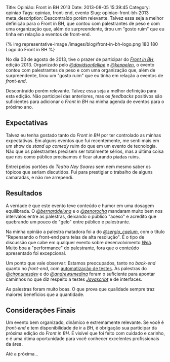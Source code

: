 Title: Opinião: Front in BH 2013
Date: 2013-08-05 15:39:45
Category: opiniao
Tags: opiniao, front-end, evento
Slug: opiniao-front-bh-2013
meta_description: Descontraído porém relevante. Talvez essa seja a melhor definição para o Front in BH, que contou com palestrantes de peso e com uma organização que, além de surpreendente, tirou um “gosto ruim” que eu tinha em relação a eventos de front-end.


{% img representative-image /images/blog/front-in-bh-logo.png 180 180 Logo do Front in BH %}

No dia 03 de agosto de 2013, tive o prazer de participar do [*Front in BH*][],
edição 2013. Organizado pelo [*@davidsonfellipe*][] e [*@keppelen*][], o evento
contou com palestrantes de peso e com uma organização que, além de
surpreendente, tirou um "gosto ruim" que eu tinha em relação a eventos
de *front-end*.

<!-- PELICAN_END_SUMMARY -->

Descontraído porém relevante. Talvez essa seja a melhor definição para esta
edição. Não participei das anteriores, mas os *feedbacks* positivos são
suficientes para adicionar o *Front in BH* na minha agenda de eventos para o
próximo ano.


Expectativas
------------

Talvez eu tenha gostado tanto do *Front in BH* por ter controlado as minhas
expectativas. Em alguns eventos que fui recentemente, me senti mais em um show
de *stand up comedy* ruim do que em um evento de tecnologia. Não que os
palestrantes precisem ser totalmente sérios, mas a última coisa que nós como
público precisamos é ficar aturando piadas ruins.

Entrei pelos portões do *Teatro Ney Soares* sem nem mesmo saber os tópicos que
seriam discutidos. Fui para prestigiar o trabalho de alguns camaradas, e não
me arrependi.


Resultados
----------

A verdade é que este evento teve conteúdo e humor em uma dosagem equilibrada.
O [*@bernarddeluna*][] e o [*@zenorocha*][] mandaram muito bem nos intervalos
entre as palestras, deixando o público "aceso" e acredito que quebrando um
pouco do "gelo" entre público e palestrante.

Na minha opinião a palestra matadora foi a do [*@sergio_caelum*][], com o título
"Repensando o front-end para telas de alta resolução". É o tipo de discussão
que cabe em qualquer evento sobre desenvolvimento [*Web*][].
Muito boa a "performance" do palestrante, fora que o conteúdo apresentado foi
excepcional.

Um ponto que vale observar: Estamos preocupados, tanto no *back-end* quanto
no *front-end*, com [automatização de testes][]. As palestras do
[*@cironunesdev*][] e do [*@andrewsmedina*][] foram o suficiente para apontar
caminhos no que diz respeito a testes [*Javascript*][] e de interfaces.

As palestras foram muito boas. O que prova que qualidade sempre traz maiores
benefícios que a quantidade.


Considerações Finais
--------------------

Um evento bem organizado, dinâmico e extremamente relevante. Se você é
*front-end* e tem disponibilidade de ir a *BH*, é obrigação sua participar da
próxima edição do *Front in BH*. É visível que foi feito com cuidado e
carinho, e é uma ótima oportunidade para você conhecer excelentes
profissionais da área.

Até a próxima...


  [*Front in BH*]: http://frontinbh.com.br/
    "O Maior evento de Front-end do Brasil"
  [*@davidsonfellipe*]: https://twitter.com/davidsonfellipe
    "Siga o Davidson no Twitter"
  [*@keppelen*]: https://twitter.com/keppelen
    "Siga o Giovanni no Twitter"
  [*@bernarddeluna*]: https://twitter.com/bernarddeluna
    "Siga o Bernard no Twitter"
  [*@zenorocha*]: https://twitter.com/zenorocha
    "Siga o Zeno no Twitter"
  [*@sergio_caelum*]: https://twitter.com/sergio_caelum
    "Siga o Sérgio no Twitter"
  [automatização de testes]: {tag}testes
    "Leia mais sobre testes"
  [*@cironunesdev*]: https://twitter.com/cironunesdev
    "Siga o Ciro no Twitter"
  [*@andrewsmedina*]: https://twitter.com/andrewsmedina 
    "Siga o Andrews no Twitter"
  [*Javascript*]: {tag}javascript
    "Leia mais sobre Javascript"
  [*Web*]: {tag}web
    "Leia mais sobre Web"
